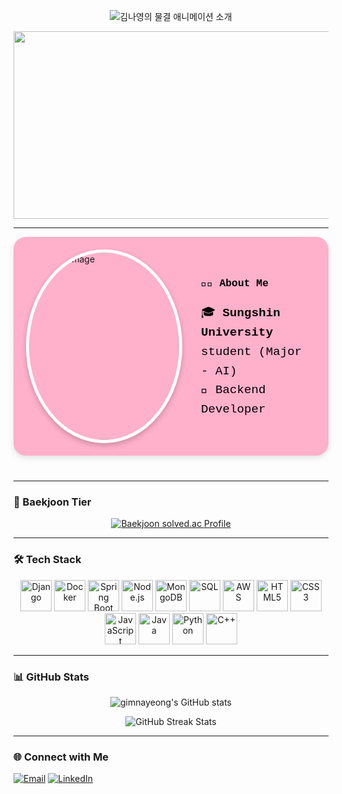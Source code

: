 <!-- 물결 애니메이션이 적용된 이름과 소개 (단색 FFB0CB) -->
<p align="center">
  <img src="https://capsule-render.vercel.app/api?type=waving&color=FFC9CB&height=300&section=header&text=Welcome%20to%20Nayoung%20Hub&fontSize=45&fontAlignY=40&animation=twinkling&fontColor=FFFFFF&font=Courier" alt="김나영의 물결 애니메이션 소개">
</p>


<a href="https://github.com/devxb/gitanimals">
<img
  src="https://render.gitanimals.org/farms/nnaX000"
  width="600"
  height="300"
/>
</a>

---


<!-- 프로필 사진 중앙 정렬, About Me 오른쪽에 배치 (확실한 원형, 중앙 정렬 적용) -->
<div style="display: flex; align-items: center; justify-content: center; margin-bottom: 40px; padding: 20px; background-color: #FFB0CB; border-radius: 20px; box-shadow: 0 4px 10px rgba(0, 0, 0, 0.1);">
  <!-- 프로필 사진 -->
  <div style="flex-shrink: 0; margin-right: 30px;">
    <img src="https://i.imgur.com/bSd8IFW.jpeg" style="width: 240px; height: 300px; object-fit: cover; border-radius: 50%; border: 5px solid white; box-shadow: 0px 4px 8px rgba(0, 0, 0, 0.2);" alt="Profile Image">
  </div>

  <!-- About Me 정보 -->
  <div style="flex: 1; color: black; font-family: 'Courier New', Courier, monospace; line-height: 1.6;">
    <h3 style="margin-bottom: 10px;">👨‍💻 About Me</h3>
    <ul style="list-style: none; padding-left: 0; font-size: 1.2rem;">
      <li>🎓 <strong>Sungshin University</strong> student (Major - AI)</li>
      <li>🔧 Backend Developer</li>
    </ul>
  </div>
</div>



---

### 🏅 Baekjoon Tier

<p align="center">
  <a href="https://solved.ac/profile/kny200208">
    <img src="http://mazassumnida.wtf/api/v2/generate_badge?boj=kny200208" alt="Baekjoon solved.ac Profile">
  </a>
</p>

---

### 🛠️ Tech Stack

<p align="center">
  <img src="https://cdn.jsdelivr.net/gh/devicons/devicon/icons/django/django-plain.svg" alt="Django" width="50" height="50"/>
  <img src="https://cdn.jsdelivr.net/gh/devicons/devicon/icons/docker/docker-original.svg" alt="Docker" width="50" height="50"/>
  <img src="https://cdn.jsdelivr.net/gh/devicons/devicon/icons/spring/spring-original.svg" alt="Spring Boot" width="50" height="50"/>
  <img src="https://cdn.jsdelivr.net/gh/devicons/devicon/icons/nodejs/nodejs-original.svg" alt="Node.js" width="50" height="50"/>
  <img src="https://cdn.jsdelivr.net/gh/devicons/devicon/icons/mongodb/mongodb-original.svg" alt="MongoDB" width="50" height="50"/>
  <img src="https://cdn.jsdelivr.net/gh/devicons/devicon/icons/postgresql/postgresql-original.svg" alt="SQL" width="50" height="50"/>
  <img src="https://upload.wikimedia.org/wikipedia/commons/9/93/Amazon_Web_Services_Logo.svg" alt="AWS" width="50" height="50"/>
  <img src="https://cdn.jsdelivr.net/gh/devicons/devicon/icons/html5/html5-original.svg" alt="HTML5" width="50" height="50"/>
  <img src="https://cdn.jsdelivr.net/gh/devicons/devicon/icons/css3/css3-original.svg" alt="CSS3" width="50" height="50"/>
  <img src="https://cdn.jsdelivr.net/gh/devicons/devicon/icons/javascript/javascript-original.svg" alt="JavaScript" width="50" height="50"/>
  <img src="https://cdn.jsdelivr.net/gh/devicons/devicon/icons/java/java-original.svg" alt="Java" width="50" height="50"/>
  <img src="https://cdn.jsdelivr.net/gh/devicons/devicon/icons/python/python-original.svg" alt="Python" width="50" height="50"/>
  <img src="https://cdn.jsdelivr.net/gh/devicons/devicon/icons/cplusplus/cplusplus-original.svg" alt="C++" width="50" height="50"/>
</p>



---

### 📊 GitHub Stats

<p align="center">
  <img src="https://github-readme-stats.vercel.app/api?username=nnaX000&show_icons=true&theme=radical" alt="gimnayeong's GitHub stats">
</p>

<p align="center">
  <img src="https://github-readme-streak-stats.herokuapp.com/?user=nnaX000&theme=radical" alt="GitHub Streak Stats">
</p>

---

### 🌐 Connect with Me

<p align="left">
  <a href="mailto:kny200208@naver.com"><img src="https://img.shields.io/badge/Email-D14836?style=for-the-badge&logo=gmail&logoColor=white" alt="Email"></a>
  <a href="https://www.linkedin.com/in/%EB%82%98%EC%98%81-%EA%B9%80-2a7335290/"><img src="https://img.shields.io/badge/LinkedIn-0077B5?style=for-the-badge&logo=linkedin&logoColor=white" alt="LinkedIn"></a>
</p>
